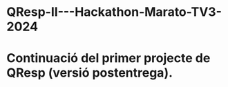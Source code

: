 # QResp-II---Hackathon-Marato-TV3-2024
# Continuació del primer projecte de QResp (versió postentrega).